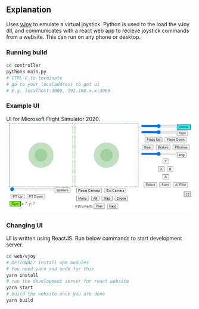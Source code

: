## Explanation
Uses [vJoy](http://vjoystick.sourceforge.net/site/index.php/download-a-install/download) to emulate a virtual joystick. Python is used to the load the vJoy dll, and communicates with a react web app to recieve joystick commands from a website. This can run on any phone or desktop.

### Running build
```bash
cd controller
python3 main.py
# CTRL-C to terminate
# go to your localaddress to get ui
# E.g. localhost:3000, 192.168.x.x:3000
```

### Example UI
UI for Microsoft Flight Simulator 2020.
![alt text](docs/phone_ui_v3.jpg "UI Phone App")


### Changing UI
UI is written using ReactJS. Run below commands to start development server.
```bash
cd web/vjoy
# OPTIONAL: install npm modules
# You need yarn and node for this
yarn install
# run the development server for react website
yarn start
# build the website once you are done
yarn build
```
